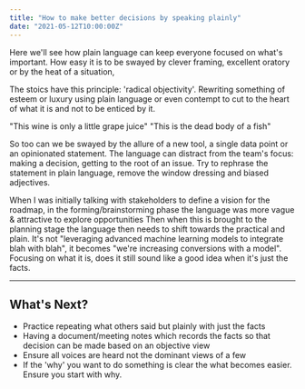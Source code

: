 ```yaml
---
title: "How to make better decisions by speaking plainly"
date: "2021-05-12T10:00:00Z"
---
```


Here we'll see how plain language can keep everyone focused on what's important. How easy it is to be swayed by clever framing, excellent oratory or by the heat of a situation, 

The stoics have this principle: 'radical objectivity'. Rewriting something of esteem or luxury using plain language or even contempt to cut to the heart of what it is and not to be enticed by it. 

"This wine is only a little grape juice"
"This is the dead body of a fish" 

So too can we be swayed by the allure of a new tool, a single data point or an opinionated statement. The language can distract from the team's focus: making a decision, getting to the root of an issue.  Try to rephrase the statement in plain language, remove the window dressing and biased adjectives. 

When I was initially talking with stakeholders to define a vision for the roadmap, in the forming/brainstorming phase the language was more vague & attractive to explore opportunities Then when this is brought to the planning stage the language then needs to shift towards the practical and plain. It's not "leveraging advanced machine learning models to integrate blah with blah", it becomes "we're increasing conversions with a model". Focusing on what it is, does it still sound like a good idea when it's just the facts. 

--- 

## What's Next?

- Practice repeating what others said but plainly with just the facts 
- Having a document/meeting notes which records the facts so that decision can be made based on an objective view
- Ensure all voices are heard not the dominant views of a few
- If the 'why' you want to do something is clear the what becomes easier. Ensure you start with why. 
